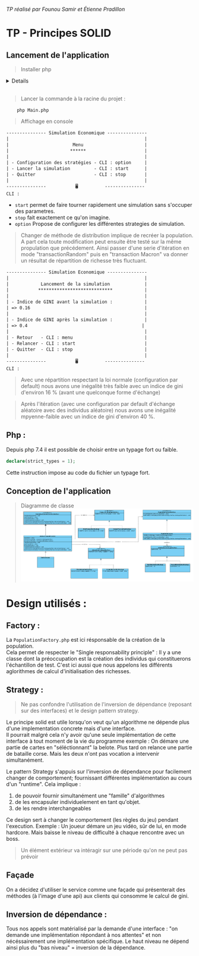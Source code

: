 *TP réalisé par Founou Samir et Étienne Pradillon*

# TP - Principes SOLID

## Lancement de l'application
> Installer php
<details>
    <summary>Details</summary>

Update Ubuntu  
`apt-get update && apt-get upgrade`

Install PHP 7.4  
`apt-get install php`

This command will install PHP 7.4, as well as some other dependencies.

To verify if PHP is installed, run the following command:

`php -v`

You should get a response similar to this:

`PHP 7.4.3 (cli) (built: Oct 6 2020 15:47:56) ( NTS )`

And that’s it. PHP 7.4 is installed on your Ubuntu 20.04 server.
</details>  

<br>

> Lancer la commande à la racine du projet : 
```
    php Main.php
```
> Affichage en console
```
--------------- Simulation Economique ---------------
|                                                   |
|                        Menu                       |
|                       ******                      |
|                                                   |
| - Configuration des stratégies - CLI : option     |
| - Lancer la simulation         - CLI : start      |
| - Quitter                      - CLI : stop       |
|                                                   |
---------------           🖥          ---------------
CLI : 
```
- `start` permet de faire tourner rapidement une simulation sans s'occuper des parametres.
- `stop` fait exactement ce qu'on imagine.
- `option` Propose de configurer les différentes strategies de simulation.

>Changer de méthode de distribution implique de recréer la population. A part cela toute modification peut ensuite être testé sur la même propulation que précédement. Ainsi passer d'une serie d'itération en mode "transactionRandom" puis en "transaction Macron" va donner un résultat de répartition de richesse très fluctuant.

```
--------------- Simulation Economique ---------------
|                                                   |
|            Lancement de la simulation             |
|           ****************************            |
|                                                   |
| - Indice de GINI avant la simulation :            |
| => 0.16                                           |
|                                                   |
| - Indice de GINI après la simulation :            |
| => 0.4                                           |
|                                                   |
| - Retour   - CLI : menu                           |
| - Relancer - CLI : start                          |
| - Quitter  - CLI : stop                           |
|                                                   |
---------------           🖥          ---------------
CLI : 
```
>Avec une répartition respectant la loi normale (configuration par default) nous avons une inégalité très faible avec un indice de gini d'environ 16 % (avant une quelconque forme d'échange)


>Après l'itération (avec une configuration par default d'échange aléatoire avec des individus aléatoire) nous avons une inégalité mpyenne-faible avec un indice de gini d'environ 40 %.
## Php :

Depuis php 7.4 il est possible de choisir entre un typage fort ou faible.
```php
declare(strict_types = 1);
```
Cette instruction impose au code du fichier un typage fort.

## Conception de l'application
> Diagramme de classe
![class diagram](https://github.com/EPradillon/principes-solid/blob/main/class_diagram.png?raw=true)


# Design utilisés :

## Factory :
La `PopulationFactory.php` est ici résponsable de la création de la population.  
Cela permet de respecter le "Single responsability principle" : Il y a une classe dont la préoccupation est la création des individus qui constituerons l'échantillon de test. C'est ici aussi que nous appelons les différents aglorithmes de calcul d'initialisation des richesses. 

## Strategy :
> Ne pas confondre l'utilisation de l'inversion de dépendance (reposant sur des interfaces) et le design pattern strategy.  

Le principe solid est utile lorsqu'on veut qu'un algorithme ne dépende plus d'une implementation concrete mais d'une interface.  
Il pourrait malgré cela n'y avoir qu'une seule implémentation de cette interface à tout moment de la vie du programme
exemple : On démare une partie de cartes en "séléctionnant" la belote. Plus tard on relance une partie de bataille corse. Mais les deux n'ont pas vocation a intervenir simultanément.

Le pattern Strategy s'appuis sur l'inversion de dépendance pour facilement changer de comportement; fournissant différentes implémentation au cours d'un "runtime". Cela implique :
1. de pouvoir fournir simultanément une "famille" d'algorithmes
2. de les encapsuler individuelement en tant qu'objet.
3. de les rendre interchangeables  

Ce design sert à changer le comportement (les règles du jeu) pendant l'execution. 
Exemple : Un joueur démare un jeu vidéo, sûr de lui, en mode hardcore. Mais baisse le niveau de difficulté à chaque rencontre avec un boss. 
> Un élément extérieur va intéragir sur une période qu'on ne peut pas prévoir

## Façade

On a décidez d'utiliser le service comme une façade qui présenterait des méthodes (à l'image d'une api) aux clients qui consomme le calcul de gini.

## Inversion de dépendance :
Tous nos appels sont matérialisé par la demande d'une interface :
"on demande une implémentation répondant à nos attentes" et non nécéssairement une implémentation spécifique.
Le haut niveau ne dépend ainsi plus du "bas niveau" = inversion de la dépendance.
